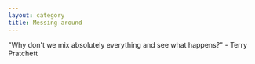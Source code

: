 ```yaml
---
layout: category
title: Messing around
---
```


"Why don't we mix absolutely everything and see what happens?" - Terry Pratchett
